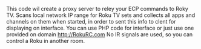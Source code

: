 This code wil create a proxy server to reley your ECP commands to Roky TV.
Scans local network IP range for Roku TV sets and collects all apps and channels on 
them when started, in order to sent this info to clent for displaying on interface.
You can use PHP code for interface or just use one provided on domain http://RokuRC.com
No IR signals are used, so you can control a Roku in another room.
